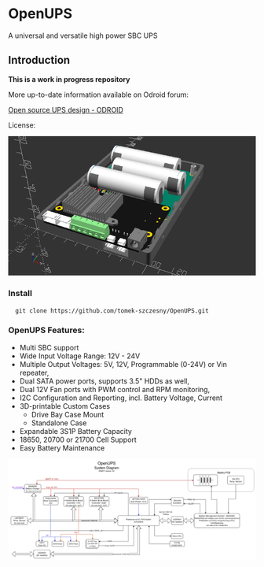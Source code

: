 # OpenUPS

A universal and versatile high power SBC UPS

## Introduction

**This is a work in progress repository**

More up-to-date information available on Odroid forum:

[Open source UPS design - ODROID](https://forum.odroid.com/viewtopic.php?f=55&t=46481)

License:

![Image](assets/OpenUPS.png)

### Install
```
  git clone https://github.com/tomek-szczesny/OpenUPS.git

```

### OpenUPS Features:
-  Multi SBC support
-  Wide Input Voltage Range: 12V - 24V
-  Multiple Output Voltages: 5V, 12V, Programmable (0-24V) or Vin repeater,
-  Dual SATA power ports, supports 3.5" HDDs as well,
-  Dual 12V Fan ports with PWM control and RPM monitoring,
-  I2C Configuration and Reporting, incl. Battery Voltage, Current
-  3D-printable Custom Cases
   - Drive Bay Case Mount
   - Standalone Case
-  Expandable 3S1P Battery Capacity
-  18650, 20700 or 21700 Cell Support
-  Easy Battery Maintenance


![Image](assets/OpenUPS_Diagram.png)
